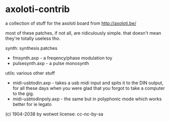 # axoloti-contrib
a collection of stuff for the axoloti board from http://axoloti.be/

most of these patches, if not all, are ridiculously simple.
that doesn't mean they're totally useless tho.

synth: synthesis patches
* fmsynth.axp - a freqency/phase modulation toy
* pulsesynth.axp - a pulse monosynth

utils: various other stuff
* midi-usbtodin.axp - takes a usb midi input and spits it to the DIN output, for all these days when you were glad that you forgot to take a computer to the gig.
* midi-usbtodinpoly.axp - the same but in polyphonic mode which works better for ie legato

(c) 1904-2038 by wotwot
license: cc-nc-by-sa
